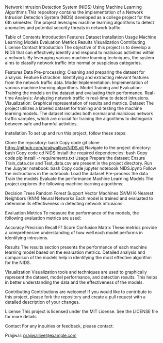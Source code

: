 Network Intrusion Detection System (NIDS) Using Machine Learning Algorithms
This repository contains the implementation of a Network Intrusion Detection System (NIDS) developed as a college project for the 6th semester. The project leverages machine learning algorithms to detect anomalies and potential security threats in network traffic.

Table of Contents
Introduction
Features
Dataset
Installation
Usage
Machine Learning Models
Evaluation Metrics
Results
Visualization
Contributing
License
Contact
Introduction
The objective of this project is to develop a NIDS that can effectively identify and respond to malicious activities within a network. By leveraging various machine learning techniques, the system aims to classify network traffic into normal or suspicious categories.

Features
Data Pre-processing: Cleaning and preparing the dataset for analysis.
Feature Extraction: Identifying and extracting relevant features from the network traffic data.
Model Implementation: Implementation of various machine learning algorithms.
Model Training and Evaluation: Training the models on the dataset and evaluating their performance.
Real-time Analysis: Analyzing network traffic in real-time to detect intrusions.
Visualization: Graphical representation of results and metrics.
Dataset
The project utilizes a labeled dataset for training and testing the machine learning models. The dataset includes both normal and malicious network traffic samples, which are crucial for training the algorithms to distinguish between safe and harmful activities.

Installation
To set up and run this project, follow these steps:

Clone the repository:
bash
Copy code
git clone https://github.com/prajjwallive/NIDS.git
Navigate to the project directory:
bash
Copy code
cd NIDS
Install the required dependencies:
bash
Copy code
pip install -r requirements.txt
Usage
Prepare the dataset:
Ensure Train_data.csv and Test_data.csv are present in the project directory.
Run the Jupyter notebook:
bash
Copy code
jupyter notebook NIDS.ipynb
Follow the instructions in the notebook:
Load the dataset
Pre-process the data
Train the models
Evaluate the performance
Machine Learning Models
The project explores the following machine learning algorithms:

Decision Trees
Random Forest
Support Vector Machines (SVM)
K-Nearest Neighbors (KNN)
Neural Networks
Each model is trained and evaluated to determine its effectiveness in detecting network intrusions.

Evaluation Metrics
To measure the performance of the models, the following evaluation metrics are used:

Accuracy
Precision
Recall
F1 Score
Confusion Matrix
These metrics provide a comprehensive understanding of how well each model performs in identifying intrusions.

Results
The results section presents the performance of each machine learning model based on the evaluation metrics. Detailed analysis and comparison of the models help in identifying the most effective algorithm for the NIDS.

Visualization
Visualization tools and techniques are used to graphically represent the dataset, model performance, and detection results. This helps in better understanding the data and the effectiveness of the models.

Contributing
Contributions are welcome! If you would like to contribute to this project, please fork the repository and create a pull request with a detailed description of your changes.

License
This project is licensed under the MIT License. See the LICENSE file for more details.

Contact
For any inquiries or feedback, please contact:

Prajjwal: prajjwallive@example.com
